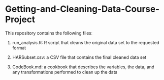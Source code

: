 # Getting-and-Cleaning-Data-Course-Project

This repository contains the following files:

1. run_analysis.R: R script that cleans the original data set to the requested format

2. HARSubset.csv: a CSV file that contains the final cleaned data set

3. CodeBook.md: a cookbook that describes the variables, the data, and any transformations performed to clean up the data